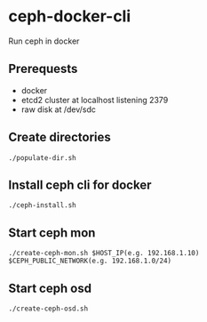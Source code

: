 # ceph-docker-cli

Run ceph in docker

## Prerequests

 * docker
 * etcd2 cluster at localhost listening 2379
 * raw disk at /dev/sdc

## Create directories

    ./populate-dir.sh

## Install ceph cli for docker

    ./ceph-install.sh

## Start ceph mon

    ./create-ceph-mon.sh $HOST_IP(e.g. 192.168.1.10) $CEPH_PUBLIC_NETWORK(e.g. 192.168.1.0/24)

## Start ceph osd

    ./create-ceph-osd.sh
